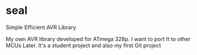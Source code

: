 # seal
Simple Efficient AVR Library

My own AVR library developed for ATmega 328p.
I want to port It to other MCUs Later.
It's a student project and also my first Git project
